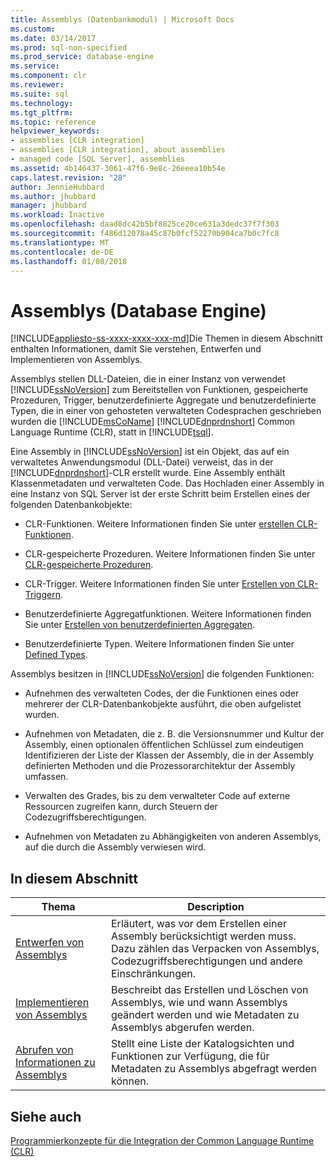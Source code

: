 ```yaml
---
title: Assemblys (Datenbankmodul) | Microsoft Docs
ms.custom: 
ms.date: 03/14/2017
ms.prod: sql-non-specified
ms.prod_service: database-engine
ms.service: 
ms.component: clr
ms.reviewer: 
ms.suite: sql
ms.technology: 
ms.tgt_pltfrm: 
ms.topic: reference
helpviewer_keywords:
- assemblies [CLR integration]
- assemblies [CLR integration], about assemblies
- managed code [SQL Server], assemblies
ms.assetid: 4b146437-3061-47f6-9e8c-26eeea10b54e
caps.latest.revision: "28"
author: JennieHubbard
ms.author: jhubbard
manager: jhubbard
ms.workload: Inactive
ms.openlocfilehash: daad8dc42b5bf8825ce20ce631a3dedc37f7f303
ms.sourcegitcommit: f486d12078a45c87b0fcf52270b904ca7b0c7fc8
ms.translationtype: MT
ms.contentlocale: de-DE
ms.lasthandoff: 01/08/2018
---
```

# <a name="assemblies-database-engine"></a>Assemblys (Database Engine)
[!INCLUDE[appliesto-ss-xxxx-xxxx-xxx-md](../../includes/appliesto-ss-xxxx-xxxx-xxx-md.md)]Die Themen in diesem Abschnitt enthalten Informationen, damit Sie verstehen, Entwerfen und Implementieren von Assemblys.  
  
 Assemblys stellen DLL-Dateien, die in einer Instanz von verwendet [!INCLUDE[ssNoVersion](../../includes/ssnoversion-md.md)] zum Bereitstellen von Funktionen, gespeicherte Prozeduren, Trigger, benutzerdefinierte Aggregate und benutzerdefinierte Typen, die in einer von gehosteten verwalteten Codesprachen geschrieben wurden die [!INCLUDE[msCoName](../../includes/msconame-md.md)] [!INCLUDE[dnprdnshort](../../includes/dnprdnshort-md.md)] Common Language Runtime (CLR), statt in [!INCLUDE[tsql](../../includes/tsql-md.md)].  
  
 Eine Assembly in [!INCLUDE[ssNoVersion](../../includes/ssnoversion-md.md)] ist ein Objekt, das auf ein verwaltetes Anwendungsmodul (DLL-Datei) verweist, das in der [!INCLUDE[dnprdnshort](../../includes/dnprdnshort-md.md)]-CLR erstellt wurde. Eine Assembly enthält Klassenmetadaten und verwalteten Code. Das Hochladen einer Assembly in eine Instanz von SQL Server ist der erste Schritt beim Erstellen eines der folgenden Datenbankobjekte:  
  
-   CLR-Funktionen. Weitere Informationen finden Sie unter [erstellen CLR-Funktionen](../../relational-databases/user-defined-functions/create-clr-functions.md).  
  
-   CLR-gespeicherte Prozeduren. Weitere Informationen finden Sie unter [CLR-gespeicherte Prozeduren](http://msdn.microsoft.com/library/bbdd51b2-a9b4-4916-ba6f-7957ac6c3f33).  
  
-   CLR-Trigger. Weitere Informationen finden Sie unter [Erstellen von CLR-Triggern](../../relational-databases/triggers/create-clr-triggers.md).  
  
-   Benutzerdefinierte Aggregatfunktionen. Weitere Informationen finden Sie unter [Erstellen von benutzerdefinierten Aggregaten](../../relational-databases/user-defined-functions/create-user-defined-aggregates.md).  
  
-   Benutzerdefinierte Typen. Weitere Informationen finden Sie unter [Defined Types](../../relational-databases/native-client/features/using-user-defined-types.md).  
  
 Assemblys besitzen in [!INCLUDE[ssNoVersion](../../includes/ssnoversion-md.md)] die folgenden Funktionen:  
  
-   Aufnehmen des verwalteten Codes, der die Funktionen eines oder mehrerer der CLR-Datenbankobjekte ausführt, die oben aufgelistet wurden.  
  
-   Aufnehmen von Metadaten, die z. B. die Versionsnummer und Kultur der Assembly, einen optionalen öffentlichen Schlüssel zum eindeutigen Identifizieren der Liste der Klassen der Assembly, die in der Assembly definierten Methoden und die Prozessorarchitektur der Assembly umfassen.  
  
-   Verwalten des Grades, bis zu dem verwalteter Code auf externe Ressourcen zugreifen kann, durch Steuern der Codezugriffsberechtigungen.  
  
-   Aufnehmen von Metadaten zu Abhängigkeiten von anderen Assemblys, auf die durch die Assembly verwiesen wird.  
  
## <a name="in-this-section"></a>In diesem Abschnitt  
  
|Thema|Description|  
|-----------|-----------------|  
|[Entwerfen von Assemblys](../../relational-databases/clr-integration/assemblies-designing.md)|Erläutert, was vor dem Erstellen einer Assembly berücksichtigt werden muss. Dazu zählen das Verpacken von Assemblys, Codezugriffsberechtigungen und andere Einschränkungen.|  
|[Implementieren von Assemblys](../../relational-databases/clr-integration/assemblies-implementing.md)|Beschreibt das Erstellen und Löschen von Assemblys, wie und wann Assemblys geändert werden und wie Metadaten zu Assemblys abgerufen werden.|  
|[Abrufen von Informationen zu Assemblys](../../relational-databases/clr-integration/assemblies-getting-information.md)|Stellt eine Liste der Katalogsichten und Funktionen zur Verfügung, die für Metadaten zu Assemblys abgefragt werden können.|  
  
## <a name="see-also"></a>Siehe auch  
 [Programmierkonzepte für die Integration der Common Language Runtime &#40;CLR&#41;](../../relational-databases/clr-integration/common-language-runtime-clr-integration-programming-concepts.md)  
  
  

